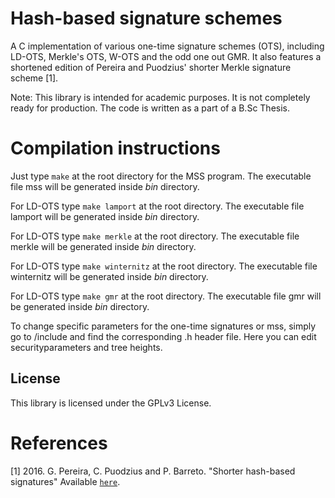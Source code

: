 # Hash-based signature schemes
A C implementation of various one-time signature schemes (OTS), including LD-OTS, Merkle's OTS, W-OTS and the odd one out GMR. It also features a shortened edition of Pereira and Puodzius' shorter Merkle signature scheme [1].

Note: This library is intended for academic purposes. It is not completely ready for production. The code is written as a part of a B.Sc Thesis. 


# Compilation instructions

Just type `make` at the root directory for the MSS program. The executable file mss will be generated inside *bin* directory.

For LD-OTS type `make lamport` at the root directory. The executable file lamport will be generated inside *bin* directory.

For LD-OTS type `make merkle` at the root directory. The executable file merkle will be generated inside *bin* directory.

For LD-OTS type `make winternitz` at the root directory. The executable file winternitz will be generated inside *bin* directory.

For LD-OTS type `make gmr` at the root directory. The executable file gmr will be generated inside *bin* directory.

To change specific parameters for the one-time signatures or mss, simply go to /include and find the corresponding .h header file. Here you can edit securityparameters and tree heights.

## License
   
This library is licensed under the GPLv3 License.

# References

[1] 2016. G. Pereira, C. Puodzius and P. Barreto. "Shorter hash-based signatures" Available [`here`](http://www.sciencedirect.com/science/article/pii/S0164121215001466).
